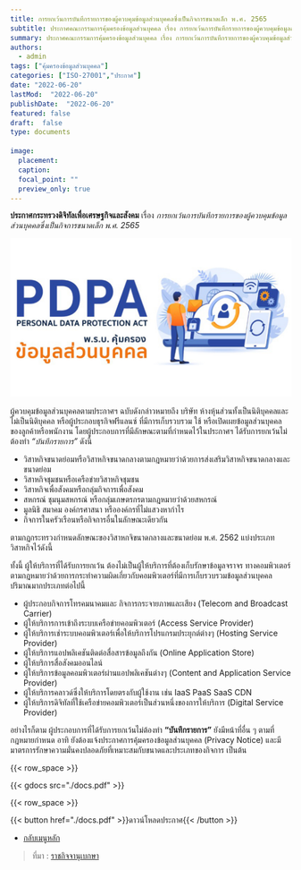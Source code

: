 ```yaml
---
title: การยกเว้นการบันทึกรายการของผู้ควบคุมข้อมูลส่วนบุคคลซึ่งเป็นกิจการขนาดเล็ก พ.ศ. 2565
subtitle: ประกาศคณะกรรมการคุ้มครองข้อมูลส่วนบุคคล เรื่อง การยกเว้นการบันทึกรายการของผู้ควบคุมข้อมูลส่วนบุคคลซึ่งเป็นกิจการขนาดเล็ก พ.ศ. 2565
summary: ประกาศคณะกรรมการคุ้มครองข้อมูลส่วนบุคคล เรื่อง การยกเว้นการบันทึกรายการของผู้ควบคุมข้อมูลส่วนบุคคลซึ่งเป็นกิจการขนาดเล็ก พ.ศ. 2565
authors:
  - admin
tags: ["คุ้มครองข้อมูลส่วนบุคคล"]
categories: ["ISO-27001","ประกาศ"]
date: "2022-06-20"
lastMod:  "2022-06-20"
publishDate:  "2022-06-20"
featured: false
draft:  false
type: documents

image:
  placement:
  caption:
  focal_point: ""
  preview_only: true
---
```


**ประกาศกระทรวงดิจิทัลเพื่อเศรษฐกิจและสังคม** เรื่อง *การยกเว้นการบันทึกรายการของผู้ควบคุมข้อมูลส่วนบุคคลซึ่งเป็นกิจการขนาดเล็ก พ.ศ. 2565*

![](img.jpg)

ผู้ควบคุมข้อมูลส่วนบุคคลตามประกาศฯ ฉบับดังกล่าวหมายถึง บริษัท ห้างหุ้นส่วนทั้งเป็นนิติบุคคลและไม่เป็นนิติบุคคล หรือผู้ประกอบธุรกิจฟรีแลนซ์ ที่มีการเก็บรวบรวม ใช้ หรือเปิดเผยข้อมูลส่วนบุคคลของลูกค้าหรือพนักงาน โดยผู้ประกอบการที่มีลักษณะตามที่กำหนดไว้ในประกาศฯ ได้รับการยกเว้นไม่ต้องทำ *“บันทึกรายการ”* ดังนี้

- วิสาหกิจขนาดย่อมหรือวิสาหกิจขนาดกลางตามกฎหมายว่าด้วยการส่งเสริมวิสาหกิจขนาดกลางและขนาดย่อม 
- วิสาหกิจชุมชนหรือเครือข่ายวิสาหกิจชุมชน
- วิสาหกิจเพื่อสังคมหรือกลุ่มกิจการเพื่อสังคม
- สหกรณ์ ชุมนุมสหกรณ์ หรือกลุ่มเกษตรกรตามกฎหมายว่าด้วยสหกรณ์
- มูลนิธิ สมาคม องค์กรศาสนา หรือองค์กรที่ไม่แสวงหากำไร
- กิจการในครัวเรือนหรือกิจการอื่นในลักษณะเดียวกัน

ตามกฎกระทรวงกําหนดลักษณะของวิสาหกจิขนาดกลางและขนาดย่อม พ.ศ. 2562 แบ่งประเภทวิสาหกิจไว้ดังนี้ 

ทั้งนี้ ผู้ให้บริการที่ได้รับการยกเว้น ต้องไม่เป็นผู้ให้บริการที่ต้องเก็บรักษาข้อมูลจราจร ทางคอมพิวเตอร์ตามกฎหมายว่าด้วยการกระทำความผิดเกี่ยวกับคอมพิวเตอร์ที่มีการเก็บรวบรวมข้อมูลส่วนบุคคลปริมาณมากประเภทต่อไปนี้

- ผู้ประกอบกิจการโทรคมนาคมและ กิจการกระจายภาพและเสียง (Telecom and Broadcast Carrier)
- ผู้ให้บริการการเข้าถึงระบบเครือข่ายคอมพิวเตอร์ (Access Service Provider) 
- ผู้ให้บริการเช่าระบบคอมพิวเตอร์เพื่อให้บริการโปรแกรมประยุกต์ต่างๆ (Hosting Service Provider)
- ผู้ให้บริการแอปพลิเคชันติดต่อสื่อสารข้อมูลถึงกัน (Online Application Store)
- ผู้ให้บริการสื่อสังคมออนไลน์  
- ผู้ให้บริการข้อมูลคอมพิวเตอร์ผ่านแอปพลิเคชันต่างๆ (Content and Application Service Provider) 
- ผู้ให้บริการคลาวด์ซึ่งให้บริการโดยตรงกับผู้ใช้งาน เช่น IaaS PaaS SaaS CDN
- ผู้ให้บริการดิจิทัลที่ใช้เครือข่ายคอมพิวเตอร์เป็นส่วนหนึ่งของการให้บริการ (Digital Service Provider)

อย่างไรก็ตาม ผู้ประกอบการที่ได้รับการยกเว้นไม่ต้องทำ **“บันทึกรายการ”** ยังมีหน้าที่อื่น ๆ ตามที่กฎหมายกำหนด อาทิ ยังต้องแจ้งประกาศการคุ้มครองข้อมูลส่วนบุคคล (Privacy Notice) และมีมาตรการรักษาความมั่นคงปลอดภัยที่เหมาะสมกับขนาดและประเภทของกิจการ เป็นต้น





{{< row_space >}}

{{< gdocs src="./docs.pdf" >}}

{{< row_space >}}

 

{{< button href="./docs.pdf" >}}ดาวน์โหลดประกาศ{{< /button >}}

- [กลับเมนูหลัก](../../section/)

> ที่มา : [ราชกิจจานุเบกษา](https://www.ratchakitcha.soc.go.th/DATA/PDF/2565/E/140/T_0024.PDF)